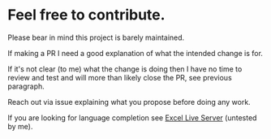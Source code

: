 # Feel free to contribute.

Please bear in mind this project is barely maintained.

If making a PR I need a good explanation of what the intended change
is for.

If it's not clear (to me) what the change is doing then I have no time
to review and test and will more than likely close the PR, see
previous paragraph.

Reach out via issue explaining what you propose before doing any work.

If you are looking for language completion see [Excel Live Server]
(untested by me).

<!-- Links -->

[excel live server]:
  https://marketplace.visualstudio.com/items?itemName=local-smart.excel-live-server
